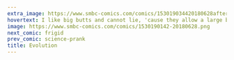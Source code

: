 ```yaml
---
extra_image: https://www.smbc-comics.com/comics/153019034420180628after.png
hovertext: I like big butts and cannot lie, 'cause they allow a large brain to pass by.
image: https://www.smbc-comics.com/comics/1530190142-20180628.png
next_comic: frigid
prev_comic: science-prank
title: Evolution
---
```


